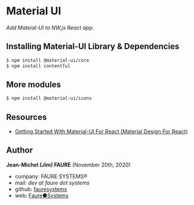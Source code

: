 # Material UI
*Add Mateial-UI to NW.js React app.*

## Installing Material-UI Library & Dependencies

```bash
$ npm install @material-ui/core
$ npm install contentful
```


## More modules
 
```bash
$ npm install @material-ui/icons
```

## Resources

* <a href="https://medium.com/codingthesmartway-com-blog/getting-started-with-material-ui-for-react-material-design-for-react-364b2688b555" target="_blank">Getting Started With Material-UI For React (Material Design For React)</a>


## Author

**Jean-Michel _(Jim)_ FAURE** (November 20th, 2020)
* company: FAURE SYSTEMS®
* mail: *dev at faure dot systems*
* github: <a href="https://github.com/fauresystems" target="_blank">fauresystems</a>
* web: <a href="https://faure.systems/" target="_blank">Faure●Systems</a>